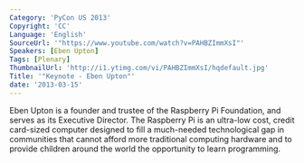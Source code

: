 ```yaml
---
Category: 'PyCon US 2013'
Copyright: 'CC'
Language: 'English'
SourceUrl: '"https://www.youtube.com/watch?v=PAHBZImmXsI"'
Speakers: [Eben Upton]
Tags: [Plenary]
ThumbnailUrl: 'http://i1.ytimg.com/vi/PAHBZImmXsI/hqdefault.jpg'
Title: '"Keynote - Eben Upton"'
date: '2013-03-15'
---
```

Eben Upton is a founder and trustee of the Raspberry Pi Foundation, and serves as its Executive Director. The Raspberry Pi is an ultra-low cost, credit card-sized computer designed to fill a much-needed technological gap in communities that cannot afford more traditional computing hardware and to provide children around the world the opportunity to learn programming.
